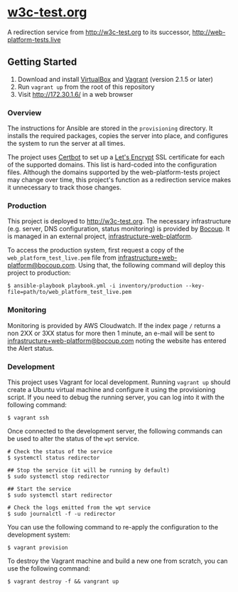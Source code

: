 # [w3c-test.org](http://w3c-test.org)

A redirection service from http://w3c-test.org to its successor,
http://web-platform-tests.live

## Getting Started

1. Download and install [VirtualBox](https://www.virtualbox.org/) and
   [Vagrant](https://www.vagrantup.com/) (version 2.1.5 or later)
2. Run `vagrant up` from the root of this repository
3. Visit http://172.30.1.6/ in a web browser

### Overview

The instructions for Ansible are stored in the `provisioning` directory. It
installs the required packages, copies the server into place, and configures
the system to run the server at all times.

The project uses [Certbot](https://certbot.eff.org/) to set up a [Let's
Encrypt](https://letsencrypt.org/) SSL certificate for each of the supported
domains. This list is hard-coded into the configuration files. Although the
domains supported by the web-platform-tests project may change over time, this
project's function as a redirection service makes it unnecessary to track those
changes.

### Production

This project is deployed to http://w3c-test.org. The necessary infrastructure
(e.g. server, DNS configuration, status monitoring) is provided by
[Bocoup](https://bocoup.com). It is managed in an external project,
[infrastructure-web-platform](https://github.com/bocoup/infrastructure-web-platform/tree/master/terraform/projects/web-platform-tests-live).

To access the production system, first request a copy of the
`web_platform_test_live.pem` file from infrastructure+web-platform@bocoup.com.
Using that, the following command will deploy this project to production:

    $ ansible-playbook playbook.yml -i inventory/production --key-file=path/to/web_platform_test_live.pem

### Monitoring

Monitoring is provided by AWS Cloudwatch. If the index page `/` returns a non
2XX or 3XX status for more then 1 minute, an e-mail will be sent to
infrastructure+web-platform@bocoup.com noting the website has entered the Alert
status.

### Development

This project uses Vagrant for local development. Running `vagrant up` should
create a Ubuntu virtual machine and configure it using the provisioning script.
If you need to debug the running server, you can log into it with the following
command:

    $ vagrant ssh

Once connected to the development server, the following commands can be used to
alter the status of the `wpt` service.

    # Check the status of the service
    $ systemctl status redirector

    ## Stop the service (it will be running by default)
    $ sudo systemctl stop redirector

    ## Start the service
    $ sudo systemctl start redirector

    # Check the logs emitted from the wpt service
    $ sudo journalctl -f -u redirector

You can use the following command to re-apply the configuration to the
development system:

    $ vagrant provision

To destroy the Vagrant machine and build a new one from scratch, you can
use the following command:

    $ vagrant destroy -f && vangrant up
